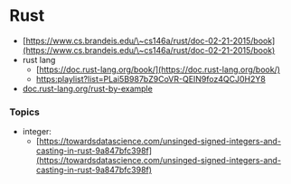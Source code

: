 # Rust



* [https://www.cs.brandeis.edu/\~cs146a/rust/doc-02-21-2015/book](https://www.cs.brandeis.edu/\~cs146a/rust/doc-02-21-2015/book)
* rust lang
  * [https://doc.rust-lang.org/book/](https://doc.rust-lang.org/book/)
  * [https:playlist?list=PLai5B987bZ9CoVR-QEIN9foz4QCJ0H2Y8](https://www.youtube.com/playlist?list=PLai5B987bZ9CoVR-QEIN9foz4QCJ0H2Y8)
* [doc.rust-lang.org/rust-by-example](https://doc.rust-lang.org/rust-by-example/hello.html)

### Topics

* integer:
  * [https://towardsdatascience.com/unsinged-signed-integers-and-casting-in-rust-9a847bfc398f](https://towardsdatascience.com/unsinged-signed-integers-and-casting-in-rust-9a847bfc398f)

###
